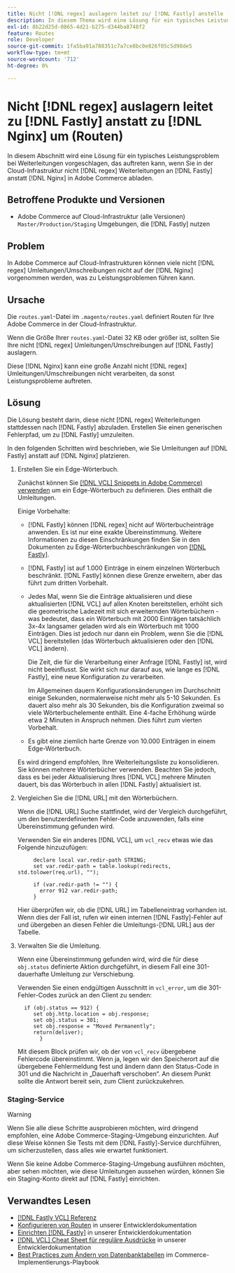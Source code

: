 ```yaml
---
title: Nicht [!DNL regex] auslagern leitet zu/ [!DNL Fastly] anstelle [!DNL Nginx] (routes) um
description: In diesem Thema wird eine Lösung für ein typisches Leistungsproblem bei Umleitungen vorgeschlagen, das beim Abladen von Umleitungen von nicht [!DNL regex] in  [!DNL Fastly] /anstelle  [!DNL Nginx]  Adobe Commerce in der Cloud-Infrastruktur auftreten könnte.
exl-id: 8b22d25d-0865-4d21-b275-d344ba8748f2
feature: Routes
role: Developer
source-git-commit: 1fa5ba91a788351c7a7ce8bc0e826f05c5d98de5
workflow-type: tm+mt
source-wordcount: '712'
ht-degree: 0%

---
```


# Nicht [!DNL regex] auslagern leitet zu [!DNL Fastly] anstatt zu [!DNL Nginx] um (Routen)

In diesem Abschnitt wird eine Lösung für ein typisches Leistungsproblem bei Weiterleitungen vorgeschlagen, das auftreten kann, wenn Sie in der Cloud-Infrastruktur nicht [!DNL regex] Weiterleitungen an [!DNL Fastly] anstatt [!DNL Nginx] in Adobe Commerce abladen.

## Betroffene Produkte und Versionen

* Adobe Commerce auf Cloud-Infrastruktur (alle Versionen) `Master/Production/Staging` Umgebungen, die [!DNL Fastly] nutzen

## Problem

In Adobe Commerce auf Cloud-Infrastrukturen können viele nicht [!DNL regex] Umleitungen/Umschreibungen nicht auf der [!DNL Nginx] vorgenommen werden, was zu Leistungsproblemen führen kann.

## Ursache

Die `routes.yaml`-Datei im `.magento/routes.yaml` definiert Routen für Ihre Adobe Commerce in der Cloud-Infrastruktur.

Wenn die Größe Ihrer `routes.yaml`-Datei 32 KB oder größer ist, sollten Sie Ihre nicht [!DNL regex] Umleitungen/Umschreibungen auf [!DNL Fastly] auslagern.

Diese [!DNL Nginx] kann eine große Anzahl nicht [!DNL regex] Umleitungen/Umschreibungen nicht verarbeiten, da sonst Leistungsprobleme auftreten.

## Lösung

Die Lösung besteht darin, diese nicht [!DNL regex] Weiterleitungen stattdessen nach [!DNL Fastly] abzuladen. Erstellen Sie einen generischen Fehlerpfad, um zu [!DNL Fastly] umzuleiten.

In den folgenden Schritten wird beschrieben, wie Sie Umleitungen auf [!DNL Fastly] anstatt auf [!DNL Nginx] platzieren.

1. Erstellen Sie ein Edge-Wörterbuch.

   Zunächst können Sie [[!DNL VCL] Snippets in Adobe Commerce) verwenden](/docs/commerce-cloud-service/user-guide/cdn/custom-vcl-snippets/fastly-vcl-custom-snippets.html) um ein Edge-Wörterbuch zu definieren. Dies enthält die Umleitungen.

   Einige Vorbehalte:

   * [!DNL Fastly] können [!DNL regex] nicht auf Wörterbucheinträge anwenden. Es ist nur eine exakte Übereinstimmung. Weitere Informationen zu diesen Einschränkungen finden Sie in den Dokumenten zu Edge-Wörterbuchbeschränkungen von [[!DNL Fastly]](https://docs.fastly.com/guides/edge-dictionaries/about-edge-dictionaries#limitations-and-considerations).
   * [!DNL Fastly] ist auf 1.000 Einträge in einem einzelnen Wörterbuch beschränkt. [!DNL Fastly] können diese Grenze erweitern, aber das führt zum dritten Vorbehalt.
   * Jedes Mal, wenn Sie die Einträge aktualisieren und diese aktualisierten [!DNL VCL] auf allen Knoten bereitstellen, erhöht sich die geometrische Ladezeit mit sich erweiternden Wörterbüchern - was bedeutet, dass ein Wörterbuch mit 2000 Einträgen tatsächlich 3x-4x langsamer geladen wird als ein Wörterbuch mit 1000 Einträgen. Dies ist jedoch nur dann ein Problem, wenn Sie die [!DNL VCL] bereitstellen (das Wörterbuch aktualisieren oder den [!DNL VCL] ändern).

     Die Zeit, die für die Verarbeitung einer Anfrage [!DNL Fastly] ist, wird nicht beeinflusst. Sie wirkt sich nur darauf aus, wie lange es [!DNL Fastly], eine neue Konfiguration zu verarbeiten.

     Im Allgemeinen dauern Konfigurationsänderungen im Durchschnitt einige Sekunden, normalerweise nicht mehr als 5-10 Sekunden. Es dauert also mehr als 30 Sekunden, bis die Konfiguration zweimal so viele Wörterbuchelemente enthält. Eine 4-fache Erhöhung würde etwa 2 Minuten in Anspruch nehmen. Dies führt zum vierten Vorbehalt.

   * Es gibt eine ziemlich harte Grenze von 10.000 Einträgen in einem Edge-Wörterbuch.

   Es wird dringend empfohlen, Ihre Weiterleitungsliste zu konsolidieren. Sie können mehrere Wörterbücher verwenden. Beachten Sie jedoch, dass es bei jeder Aktualisierung Ihres [!DNL VCL] mehrere Minuten dauert, bis das Wörterbuch in allen [!DNL Fastly] aktualisiert ist.

1. Vergleichen Sie die [!DNL URL] mit den Wörterbüchern.

   Wenn die [!DNL URL] Suche stattfindet, wird der Vergleich durchgeführt, um den benutzerdefinierten Fehler-Code anzuwenden, falls eine Übereinstimmung gefunden wird.

   Verwenden Sie ein anderes [!DNL VCL], um `vcl_recv` etwas wie das Folgende hinzuzufügen:

   ```
        declare local var.redir-path STRING;
        set var.redir-path = table.lookup(redirects, std.tolower(req.url), "");
   
        if (var.redir-path != "") {
          error 912 var.redir-path;
        }
   ```

   Hier überprüfen wir, ob die [!DNL URL] im Tabelleneintrag vorhanden ist. Wenn dies der Fall ist, rufen wir einen internen [!DNL Fastly]-Fehler auf und übergeben an diesen Fehler die Umleitungs-[!DNL URL] aus der Tabelle.

1. Verwalten Sie die Umleitung.

   Wenn eine Übereinstimmung gefunden wird, wird die für diese `obj.status` definierte Aktion durchgeführt, in diesem Fall eine 301-dauerhafte Umleitung zur Verschiebung.

   Verwenden Sie einen endgültigen Ausschnitt in `vcl_error`, um die 301-Fehler-Codes zurück an den Client zu senden:

   ```
     if (obj.status == 912) {
        set obj.http.location = obj.response;
        set obj.status = 301;
        set obj.response = "Moved Permanently";
        return(deliver);
          }
   ```

   Mit diesem Block prüfen wir, ob der von `vcl_recv` übergebene Fehlercode übereinstimmt. Wenn ja, legen wir den Speicherort auf die übergebene Fehlermeldung fest und ändern dann den Status-Code in 301 und die Nachricht in „Dauerhaft verschoben“. An diesem Punkt sollte die Antwort bereit sein, zum Client zurückzukehren.

### Staging-Service

>[!WARNING]
>
>Wenn Sie alle diese Schritte ausprobieren möchten, wird dringend empfohlen, eine Adobe Commerce-Staging-Umgebung einzurichten. Auf diese Weise können Sie Tests mit dem [!DNL Fastly]-Service durchführen, um sicherzustellen, dass alles wie erwartet funktioniert.

Wenn Sie keine Adobe Commerce-Staging-Umgebung ausführen möchten, aber sehen möchten, wie diese Umleitungen aussehen würden, können Sie ein Staging-Konto direkt auf [!DNL Fastly] einrichten.

## Verwandtes Lesen

* [[!DNL Fastly VCL] Referenz](https://docs.fastly.com/vcl/)
* [Konfigurieren von Routen](/docs/commerce-cloud-service/user-guide/configure/routes/routes-yaml.html) in unserer Entwicklerdokumentation
* [Einrichten [!DNL Fastly]](/docs/commerce-cloud-service/user-guide/cdn/setup-fastly/fastly-configuration.html) in unserer Entwicklerdokumentation
* [[!DNL VCL] Cheat Sheet für reguläre Ausdrücke](https://docs.fastly.com/en/guides/vcl-regular-expression-cheat-sheet) in unserer Entwicklerdokumentation
* [Best Practices zum Ändern von Datenbanktabellen](https://experienceleague.adobe.com/en/docs/commerce-operations/implementation-playbook/best-practices/development/modifying-core-and-third-party-tables#why-adobe-recommends-avoiding-modifications) im Commerce-Implementierungs-Playbook
